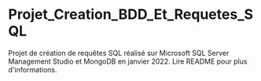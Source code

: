 # Projet_Creation_BDD_Et_Requetes_SQL
Projet de création de requêtes SQL réalisé sur Microsoft SQL Server Management Studio et MongoDB en janvier 2022. Lire README pour plus d'informations.
